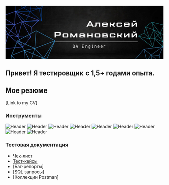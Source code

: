 ![Header](https://github.com/MerseysideRed/MerseysideRed/blob/main/assets/pic_rus.png)
## Привет! Я тестировщик с 1,5+ годами опыта. 
## Мое резюме
[Link to my CV]



### Инструменты
![Header](https://img.shields.io/badge/Jira-090909?style=for-the-badge&logo=jira&logoColor=136be1)
![Header](https://img.shields.io/badge/Postman-090909?style=for-the-badge&logo=postman&logoColor=f76935)
![Header](https://img.shields.io/badge/Swagger-090909?style=for-the-badge&logo=swagger&logoColor=7ede2b)
![Header](https://img.shields.io/badge/Github-090909?style=for-the-badge&logo=github&logoColor=8cc4d7)
![Header](https://img.shields.io/badge/MySQL-090909?style=for-the-badge&logo=mysql&logoColor=00618a)
![Header](https://img.shields.io/badge/DevTools-090909?style=for-the-badge&logo=googlechrome&logoColor=2674f2)
![Header](https://img.shields.io/badge/TestRail-090909?style=for-the-badge&logo=&logoColor=71b556)
![Header](https://img.shields.io/badge/AllureTestOps-090909?style=for-the-badge&logo=&logoColor=2FCD69)
![Header](https://img.shields.io/badge/CharlesProxy-090909?style=for-the-badge&logo=charlesproxy&logoColor=8cc4d7)

### Тестовая документация

- [Чек-лист](https://github.com/MerseysideRed/Check-list_rus)
- [Тест-кейсы](https://github.com/MerseysideRed/Test-cases_rus)
- [Баг-репорты]
- [SQL запросы]
- [Коллекции Postman]
